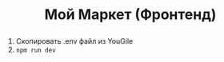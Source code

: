 # <p align="center">**Мой Маркет** (Фронтенд)</p>

1. Скопировать .env файл из YouGile
2. ```npm run dev```